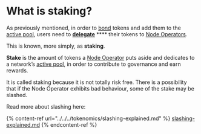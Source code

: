 # What is staking?

As previously mentioned, in order to [bond](what-is-bonding-delegation.md) tokens and add them to the [active pool](what-is-the-active-pool.md), users need to [**delegate**](what-is-bonding-delegation.md) **** their tokens to [Node Operators](../../../how-governance-works/validators-and-node-operators.md).

This is known, more simply, as **staking**.

**Stake** is the amount of tokens a [Node Operator](../../../how-governance-works/validators-and-node-operators.md) puts aside and dedicates to a network’s [active pool](what-is-the-active-pool.md), in order to contribute to governance and earn rewards.&#x20;

It is called staking because it is not totally risk free. There is a possibility that if the Node Operator exhibits bad behaviour, some of the stake may be slashed.&#x20;

Read more about slashing here:

{% content-ref url="../../../tokenomics/slashing-explained.md" %}
[slashing-explained.md](../../../tokenomics/slashing-explained.md)
{% endcontent-ref %}



